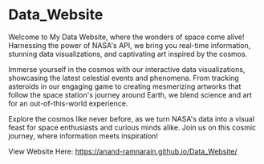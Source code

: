 # Data_Website

Welcome to My Data Website, where the wonders of space come alive! Harnessing the power of NASA's API, we bring you real-time information, stunning data visualizations, and captivating art inspired by the cosmos.

Immerse yourself in the cosmos with our interactive data visualizations, showcasing the latest celestial events and phenomena. From tracking asteroids in our engaging game to creating mesmerizing artworks that follow the space station's journey around Earth, we blend science and art for an out-of-this-world experience.

Explore the cosmos like never before, as we turn NASA's data into a visual feast for space enthusiasts and curious minds alike. Join us on this cosmic journey, where information meets inspiration!

View Website Here: https://anand-ramnarain.github.io/Data_Website/
 
